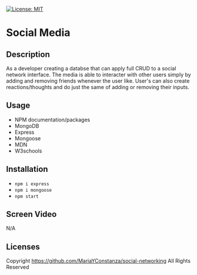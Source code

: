 [![License: MIT](https://img.shields.io/badge/License-MIT-yellow.svg)](https://opensource.org/licenses/MIT)

# Social Media

## Description
As a developer creating a databse that can apply full CRUD to a social network interface. The media is able to interacter with other users simply by adding and removing friends whenever the user like. User's can also create reactions/thoughts and do just the same of adding or removing their inputs. 

## Usage
- NPM documentation/packages
- MongoDB
- Express
- Mongoose
- MDN
- W3schools

## Installation
- `npm i express`
- `npm i mongoose`
- `npm start`

## Screen Video
N/A

## Licenses
Copyright https://github.com/MariaYConstanza/social-networking All Rights Reserved
